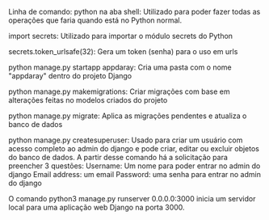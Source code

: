 Linha de comando:
python na aba shell: Utilizado para poder fazer todas as operações que faria quando está no Python normal. 

import secrets: Utilizado para importar o módulo secrets do Python 

secrets.token_urlsafe(32): Gera um token (senha) para o uso em urls

python manage.py startapp appdaray: Cria uma pasta com o nome "appdaray" dentro do projeto Django

python manage.py makemigrations: Criar migrações com base em alterações feitas no modelos criados do projeto 

python manage.py migrate: Aplica as migrações pendentes e atualiza o banco de dados 

python manage.py createsuperuser: Usado para criar um usuário com acesso completo ao admin do django e pode criar, editar ou excluir objetos do banco de dados. 
A partir desse comando há a solicitação para preencher 3 questões:
Username: Um nome para poder entrar no admin do django
Email address: um email 
Password: uma senha para entrar no admin do django 

O comando python3 manage.py runserver 0.0.0.0:3000 inicia um servidor local para uma aplicação web Django na porta 3000. 
